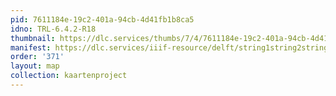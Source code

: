 ```yaml
---
pid: 7611184e-19c2-401a-94cb-4d41fb1b8ca5
idno: TRL-6.4.2-R18
thumbnail: https://dlc.services/thumbs/7/4/7611184e-19c2-401a-94cb-4d41fb1b8ca5/full/400,339/0/default.jpg
manifest: https://dlc.services/iiif-resource/delft/string1string2string3/kaartenproject-2007/TRL-6.4.2-R18
order: '371'
layout: map
collection: kaartenproject
---
```

